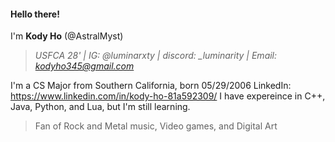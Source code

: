 #### Hello there!
I'm **Kody Ho** (@AstralMyst)
> *USFCA 28' | IG: @luminarxty | discord: _luminarity | Email: kodyho345@gmail.com*

I'm a CS Major from Southern California, born 05/29/2006
LinkedIn: https://www.linkedin.com/in/kody-ho-81a592309/
I have expereince in C++, Java, Python, and Lua, but I'm still learning.
> Fan of Rock and Metal music, Video games, and Digital Art

<!---
AstralMyst/AstralMyst is a ✨ special ✨ repository because its `README.md` (this file) appears on your GitHub profile.
You can click the Preview link to take a look at your changes.
--->
